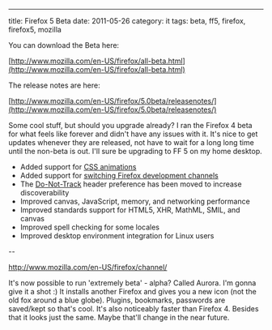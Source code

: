 ---
title: Firefox 5 Beta
date: 2011-05-26
category: it
tags: beta, ff5, firefox, firefox5, mozilla

You can download the Beta here:

[http://www.mozilla.com/en-US/firefox/all-beta.html](http://www.mozilla.com/en-US/firefox/all-beta.html)

The release notes are here:

[http://www.mozilla.com/en-US/firefox/5.0beta/releasenotes/](http://www.mozilla.com/en-US/firefox/5.0beta/releasenotes/)

Some cool stuff, but should you upgrade already? I ran the Firefox 4 beta for what feels like forever and didn't have any issues with it. It's nice to get updates whenever they are released, not have to wait for a long long time until the non-beta is out. I'll sure be upgrading to FF 5 on my home desktop.

- Added support for [CSS animations](https://developer.mozilla.org/en/CSS/CSS_animations)
- Added support for [switching Firefox development channels](http://support.mozilla.com/kb/how-do-i-switch-update-channels)
- The [Do-Not-Track](http://dnt.mozilla.org/) header preference has been moved to increase discoverability
- Improved canvas, JavaScript, memory, and networking performance
- Improved standards support for HTML5, XHR, MathML, SMIL, and canvas
- Improved spell checking for some locales
- Improved desktop environment integration for Linux users

\--

<http://www.mozilla.com/en-US/firefox/channel/>

It's now possible to run 'extremely beta' - alpha? Called Aurora. I'm gonna give it a shot :) It installs another Firefox and gives you a new icon (not the old fox around a blue globe). Plugins, bookmarks, passwords are saved/kept so that's cool. It's also noticeably faster than Firefox 4. Besides that it looks just the same. Maybe that'll change in the near future.
